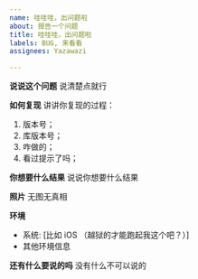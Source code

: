 ```yaml
---
name: 哇哇哇，出问题啦
about: 报告一个问题
title: 哇哇哇，出问题啦
labels: BUG, 来看看
assignees: Yazawazi

---
```


**说说这个问题**
说清楚点就行

**如何复现**
讲讲你复现的过程：
1. 版本号；
2. 库版本号；
3. 咋做的；
4. 看过提示了吗；

**你想要什么结果**
说说你想要什么结果

**照片**
无图无真相

**环境**
 - 系统: [比如 iOS （越狱的才能跑起我这个吧？）]
 - 其他环境信息

**还有什么要说的吗**
没有什么不可以说的
